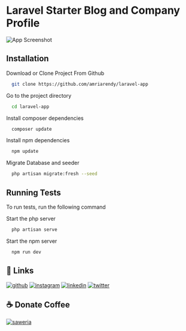 # Laravel Starter Blog and Company Profile

![App Screenshot](http://127.0.0.1:8000/dashboard.png)

## Installation

Download or Clone Project From Github

```bash
  git clone https://github.com/amriarendy/laravel-app
```

Go to the project directory

```bash
  cd laravel-app
```

Install composer dependencies

```bash
  composer update
```

Install npm dependencies

```bash
  npm update
```

Migrate Database and seeder

```bash
  php artisan migrate:fresh --seed
```

## Running Tests

To run tests, run the following command

Start the php server

```bash
  php artisan serve
```

Start the npm server

```bash
  npm run dev
```

## 🔗 Links

[![github](https://img.shields.io/badge/github-0C0C0C?style=for-the-badge&logo=github&logoColor=dark)](https://github.com/amriarendy/)
[![instagram](https://img.shields.io/badge/instagram-FD1D1D?style=for-the-badge&logo=instagram&logoColor=white)](https://www.instagram.com/amriarendy/)
[![linkedin](https://img.shields.io/badge/linkedin-0A66C2?style=for-the-badge&logo=linkedin&logoColor=white)](https://www.linkedin.com/in/amriarendy/)
[![twitter](https://img.shields.io/badge/Twitter-1DA1F2?style=for-the-badge&logo=Twitter&logoColor=white)](https://x.com/amriarendy/)

## ☕ Donate Coffee
[![saweria](https://img.shields.io/badge/Buy%20coffee-6F4E37?style=for-the-badge&logo=ko-fi&logoColor=white)](https://saweria.co/amriarendy/)